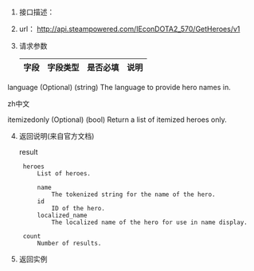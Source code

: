 ##
1.  接口描述：

2. url： http://api.steampowered.com/IEconDOTA2_570/GetHeroes/v1

3. 请求参数

    | 字段         | 字段类型 | 是否必填 | 说明   |
    | ---------- | ---- | ---- | ---- |
    
  language (Optional) (string)
      The language to provide hero names in.
      
   zh中文
      
  itemizedonly (Optional) (bool)
      Return a list of itemized heroes only.  
    

4. 返回说明(来自官方文档)

    result
    
        heroes
            List of heroes.
    
            name
                The tokenized string for the name of the hero.
            id
                ID of the hero.
            localized_name
                The localized name of the hero for use in name display.
    
        count
            Number of results.



5. 返回实例